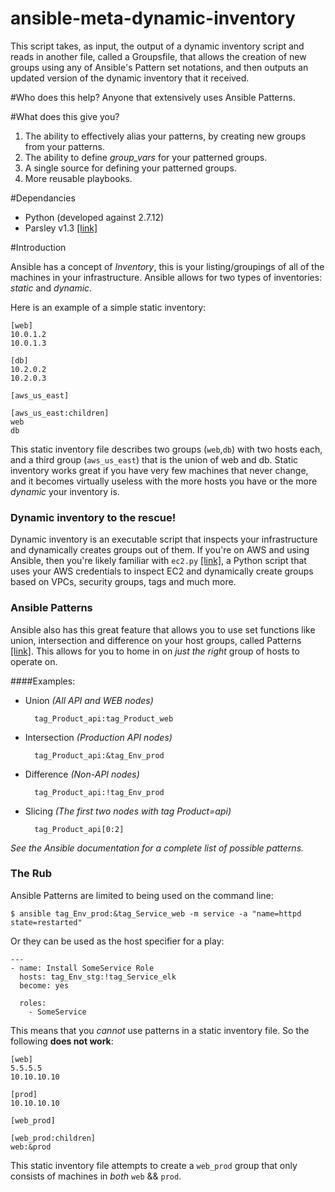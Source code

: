 # ansible-meta-dynamic-inventory

This script takes, as input, the output of a dynamic inventory script and reads in another file, called a Groupsfile, that allows the creation of new groups using any of Ansible's Pattern set notations, and then outputs an updated version of the dynamic inventory that it received.

#Who does this help?
Anyone that extensively uses Ansible Patterns.

#What does this give you?

1. The ability to effectively alias your patterns, by creating new groups from your patterns.
2. The ability to define _group_vars_ for your patterned groups.
3. A single source for defining your patterned groups.
4. More reusable playbooks.

#Dependancies

- Python (developed against 2.7.12)
- Parsley v1.3 [[link]](https://pypi.python.org/pypi/Parsley)

#Introduction

Ansible has a concept of _Inventory_, this is your listing/groupings of all of the machines in your infrastructure. Ansible allows for two types of inventories: _static_ and _dynamic_.

Here is an example of a simple static inventory:

```
[web]
10.0.1.2
10.0.1.3

[db]
10.2.0.2
10.2.0.3

[aws_us_east]

[aws_us_east:children]
web
db
```

This static inventory file describes two groups (`web`,`db`) with two hosts each, and a third group (`aws_us_east`) that is the union of web and db.  Static inventory works great if you have very few machines that never change, and it becomes virtually useless with the more hosts you have or the more _dynamic_ your inventory is.

### Dynamic inventory to the rescue!

Dynamic inventory is an executable script that inspects your infrastructure and dynamically creates groups out of them. If you're on AWS and using Ansible, then you're likely familiar with `ec2.py` [[link]](https://raw.githubusercontent.com/ansible/ansible/stable-1.9/plugins/inventory/ec2.py), a Python script that uses your AWS credentials to inspect EC2 and dynamically create groups based on VPCs, security groups, tags and much more.

### Ansible Patterns

Ansible also has this great feature that allows you to use set functions like union, intersection and difference on your host groups, called Patterns [[link]](http://docs.ansible.com/ansible/intro_patterns.html).  This allows for you to home in on _just the right_ group of hosts to operate on.

####Examples:
- Union *(All API and WEB nodes)*

		tag_Product_api:tag_Product_web

- Intersection *(Production API nodes)*

		tag_Product_api:&tag_Env_prod

- Difference *(Non-API nodes)*

		tag_Product_api:!tag_Env_prod

- Slicing *(The first two nodes with tag Product=api)*

		tag_Product_api[0:2]

*See the Ansible documentation for a complete list of possible patterns.*

### The Rub

Ansible Patterns are limited to being used on the command line:

```
$ ansible tag_Env_prod:&tag_Service_web -m service -a "name=httpd state=restarted"
```

Or they can be used as the host specifier for a play:

```
---
- name: Install SomeService Role
  hosts: tag_Env_stg:!tag_Service_elk
  become: yes

  roles:
    - SomeService
```

This means that you _cannot_ use patterns in a static inventory file.  So the following **does not work**:

```
[web]
5.5.5.5
10.10.10.10

[prod]
10.10.10.10

[web_prod]

[web_prod:children]
web:&prod
```
This static inventory file attempts to create a `web_prod` group that only consists of machines in _both_ `web` && `prod`.

